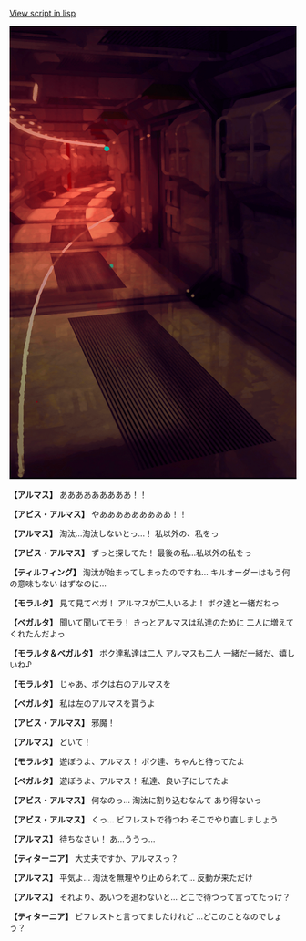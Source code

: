 [View script in lisp](../scripts/100803063.txt)

![red_corridor.png](../images/backgrounds/red_corridor.png)

**【アルマス】**
あああああああああ！！

**【アビス・アルマス】**
やあああああああああ！！

**【アルマス】**
淘汰…淘汰しないとっ…！
私以外の、私をっ

**【アビス・アルマス】**
ずっと探してた！
最後の私…私以外の私をっ

**【ティルフィング】**
淘汰が始まってしまったのですね…
キルオーダーはもう何の意味もない
はずなのに…

**【モラルタ】**
見て見てベガ！
アルマスが二人いるよ！
ボク達と一緒だねっ

**【ベガルタ】**
聞いて聞いてモラ！
きっとアルマスは私達のために
二人に増えてくれたんだよっ

**【モラルタ＆ベガルタ】**
ボク達私達は二人
アルマスも二人
一緒だ一緒だ、嬉しいね♪

**【モラルタ】**
じゃあ、ボクは右のアルマスを

**【ベガルタ】**
私は左のアルマスを貰うよ

**【アビス・アルマス】**
邪魔！

**【アルマス】**
どいて！

**【モラルタ】**
遊ぼうよ、アルマス！
ボク達、ちゃんと待ってたよ

**【ベガルタ】**
遊ぼうよ、アルマス！
私達、良い子にしてたよ

**【アビス・アルマス】**
何なのっ…
淘汰に割り込むなんて
あり得ないっ

**【アビス・アルマス】**
くっ…
ビフレストで待つわ
そこでやり直しましょう

**【アルマス】**
待ちなさい！
あ…ううっ…

**【ティターニア】**
大丈夫ですか、アルマスっ？

**【アルマス】**
平気よ…
淘汰を無理やり止められて…
反動が来ただけ

**【アルマス】**
それより、あいつを追わないと…
どこで待つって言ってたっけ？

**【ティターニア】**
ビフレストと言ってましたけれど
…どこのことなのでしょう？